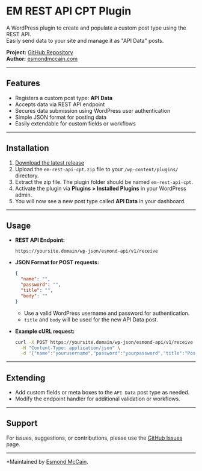 # EM REST API CPT Plugin

A WordPress plugin to create and populate a custom post type using the REST API.  
Easily send data to your site and manage it as "API Data" posts.

**Project:** [GitHub Repository](https://github.com/Esmond-M/em-rest-api-cpt)  
**Author:** [esmondmccain.com](https://esmondmccain.com/)

---

## Features

- Registers a custom post type: **API Data**
- Accepts data via REST API endpoint
- Secures data submission using WordPress user authentication
- Simple JSON format for posting data
- Easily extendable for custom fields or workflows

---

## Installation

1. [Download the latest release](https://github.com/Esmond-M/em-rest-api-cpt/blob/main/build/em-rest-api-cpt.zip)
2. Upload the `em-rest-api-cpt.zip` file to your `/wp-content/plugins/` directory.
3. Extract the zip file. The plugin folder should be named `em-rest-api-cpt`.
4. Activate the plugin via **Plugins > Installed Plugins** in your WordPress admin.
5. You will now see a new post type called **API Data** in your dashboard.

---

## Usage

- **REST API Endpoint:**  
  ```
  https://yoursite.domain/wp-json/esmond-api/v1/receive
  ```

- **JSON Format for POST requests:**  
  ```json
  {
    "name": "",
    "password": "",
    "title": "",
    "body": ""
  }
  ```
  - Use a valid WordPress username and password for authentication.
  - `title` and `body` will be used for the new API Data post.

- **Example cURL request:**
  ```sh
  curl -X POST https://yoursite.domain/wp-json/esmond-api/v1/receive \
    -H "Content-Type: application/json" \
    -d '{"name":"yourusername","password":"yourpassword","title":"Post Title","body":"Post Content"}'
  ```

---

## Extending

- Add custom fields or meta boxes to the `API Data` post type as needed.
- Modify the endpoint handler for additional validation or workflows.

---

## Support

For issues, suggestions, or contributions, please use the [GitHub Issues](https://github.com/Esmond-M/em-rest-api-cpt/issues) page.

---

*Maintained by [Esmond McCain](https://esmondmccain.com/).
